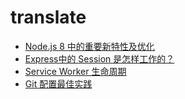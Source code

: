 # translate

* [Node.js 8 中的重要新特性及优化](https://github.com/zhengqingxin/translate/blob/master/node8-feature.md)
* [Express中的 Session 是怎样工作的？](https://github.com/zhengqingxin/translate/blob/master/express-session.md)
* [Service Worker 生命周期](https://github.com/zhengqingxin/translate/blob/master/service-worker-lifecycle.md)
* [Git 配置最佳实践](https://github.com/zhengqingxin/translate/blob/master/git-config.md)